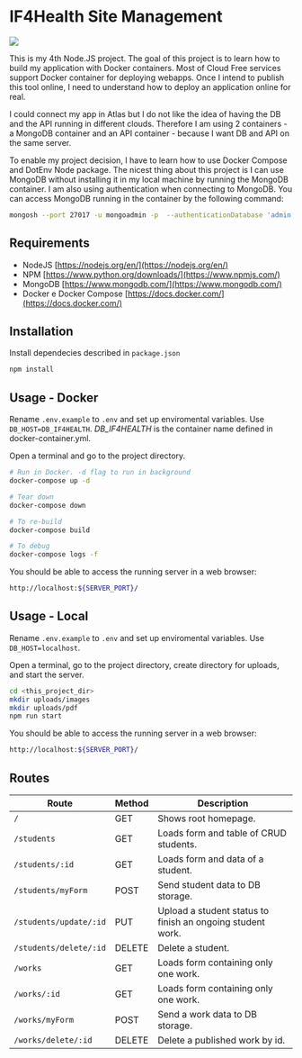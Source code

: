 # IF4Health Site Management

![](https://if4health.netlify.app/logo/opt-if4health-halfsize.png)

This is my 4th Node.JS project. The goal of this project is to learn how to build my application with Docker containers. Most of Cloud Free services support Docker container for deploying webapps. Once I intend to publish this tool online, I need to understand how to deploy an application online for real.

I could connect my app in Atlas but I do not like the idea of having the DB and the API running in different clouds. Therefore I am using 2 containers - a MongoDB container and an API container - because I want DB and API on the same server. 

To enable my project decision, I have to learn how to use Docker Compose and DotEnv Node package. The nicest thing about this project is I can use MongoDB without installing it in my local machine by running the MongoDB container. I am also using authentication when connecting to MongoDB. You can access MongoDB running in the container by the following command:

```sh
mongosh --port 27017 -u mongoadmin -p  --authenticationDatabase 'admin'
```

## Requirements
- NodeJS [https://nodejs.org/en/](https://nodejs.org/en/)
- NPM [https://www.python.org/downloads/](https://www.npmjs.com/)
- MongoDB [https://www.mongodb.com/](https://www.mongodb.com/)
- Docker e Docker Compose [https://docs.docker.com/](https://docs.docker.com/)

## Installation
Install dependecies described in `package.json`
```sh
npm install
```
## Usage - Docker
Rename `.env.example` to `.env` and set up enviromental variables. Use `DB_HOST=DB_IF4HEALTH`. *DB_IF4HEALTH* is the container name defined in docker-container.yml.

Open a terminal and go to the project directory.
```sh
# Run in Docker. -d flag to run in background
docker-compose up -d

# Tear down
docker-compose down

# To re-build
docker-compose build

# To debug
docker-compose logs -f
```

You should be able to access the running server in a web browser:
```sh
http://localhost:${SERVER_PORT}/
```

## Usage - Local
Rename `.env.example` to `.env` and set up enviromental variables. Use `DB_HOST=localhost`.

Open a terminal, go to the project directory, create directory for uploads, and start the server.
```sh
cd <this_project_dir>
mkdir uploads/images
mkdir uploads/pdf
npm run start
```
You should be able to access the running server in a web browser:
```sh
http://localhost:${SERVER_PORT}/
```

## Routes
| Route                   | Method | Description                                                |
|-------------------------|--------|------------------------------------------------------------|
| `/`                     | GET    | Shows root homepage.                                       |
| `/students`             | GET    | Loads form and table of CRUD students.                     |
| `/students/:id`         | GET    | Loads form and data of a student.                          |
| `/students/myForm`      | POST   | Send student data to DB storage.                           |
| `/students/update/:id`  | PUT    | Upload a student status to finish an ongoing student work. |
| `/students/delete/:id`  | DELETE | Delete a student.                                          |
| `/works`                | GET    | Loads form containing only one work.                       |
| `/works/:id`            | GET    | Loads form containing only one work.                       |
| `/works/myForm`         | POST   | Send a work data to DB storage.                            |
| `/works/delete/:id`     | DELETE | Delete a published work by id.                             |